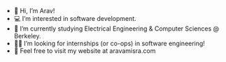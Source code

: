 - 👋 Hi, I’m Arav!
- 💻 I’m interested in software development.
- 🌱 I’m currently studying Electrical Engineering & Computer Sciences @ Berkeley.
- 👨‍💼 I’m looking for internships (or co-ops) in software engineering!
- 🔗 Feel free to visit my website at aravamisra.com

